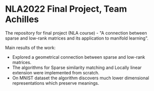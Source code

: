 # NLA2022 Final Project, Team Achilles
The repository for final project (NLA course) - "A connection between sparse and low-rank matrices and its application to manifold learning".

Main results of the work:
- Explored a geometrical connection between sparse and low-rank matrices.
- The algorithms for Sparse similarity matching and Locally linear extension were implemented from scratch.
- On MNIST dataset the algorithm discovers much lower dimensional representations which preserve meanings.
